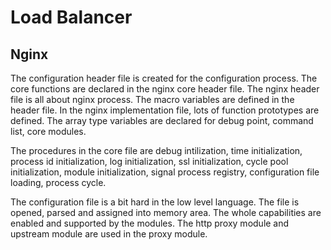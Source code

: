 # Load Balancer

## Nginx

The configuration header file is created for the configuration process. The core functions are declared in the nginx core header file. The nginx header file is all about nginx process. The macro variables are defined in the header file. In the nginx implementation file, lots of function prototypes are defined. The array type variables are declared for debug point, command list, core modules. 

The procedures in the core file are debug intilization, time initialization, process id initialization, log initialization, ssl initialization, cycle pool initialization, module initialization, signal process registry, configuration file loading, process cycle.

The configuration file is a bit hard in the low level language. The file is opened, parsed and assigned into memory area. The whole capabilities are enabled and supported by the modules. The http proxy module and upstream module are used in the proxy module. 

